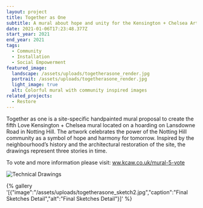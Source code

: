 ```yaml
---
layout: project
title: Together as One
subtitle: A mural about hope and unity for the Kensington + Chelsea Art Week
date: 2021-01-06T17:23:48.377Z
start_year: 2021
end_year: 2021
tags:
  - Community
  - Installation
  - Social Empowerment
featured_image:
  landscape: /assets/uploads/togetherasone_render.jpg
  portrait: /assets/uploads/togetherasone_render.jpg
  light_image: true
  alt: Colorful mural with community inspired images
related_projects:
  - Restore
---
```

Together as one is a site-specific handpainted mural proposal to create the fifth Love Kensington + Chelsea mural located on a hoarding on Lansdowne Road in Notting Hill. The artwork celebrates the power of the Notting Hill community as a symbol of hope and harmony for tomorrow. Inspired by the neighbourhood’s history and the architectural restoration of the site, the drawings represent three stories in time. 

To vote and more information please visit: [ww.kcaw.co.uk/mural-5-vote](https://www.kcaw.co.uk/mural-5-vote)

![Technical Drawings](/assets/uploads/togetherasone_technical.jpg "Technical Drawings")



{% gallery '[{"image":"/assets/uploads/togetherasone_sketch2.jpg","caption":"Final Sketches Detail","alt":"Final Sketches Detail"}]' %}